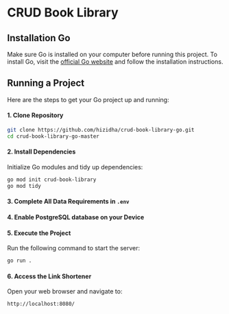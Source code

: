 # CRUD Book Library

## Installation Go

Make sure Go is installed on your computer before running this project.
To install Go, visit the [official Go website](https://golang.org/) and follow the installation instructions.

## Running a Project

Here are the steps to get your Go project up and running:

#### 1. Clone Repository

```bash
git clone https://github.com/hizidha/crud-book-library-go.git
cd crud-book-library-go-master
```

#### 2. Install Dependencies
Initialize Go modules and tidy up dependencies:
```bash
go mod init crud-book-library
go mod tidy
```

#### 3. Complete All Data Requirements in ``.env``

#### 4. Enable PostgreSQL database on your Device

#### 5. Execute the Project
Run the following command to start the server:
```bash
go run .
```

#### 6. Access the Link Shortener
Open your web browser and navigate to:
```bash
http://localhost:8080/
```